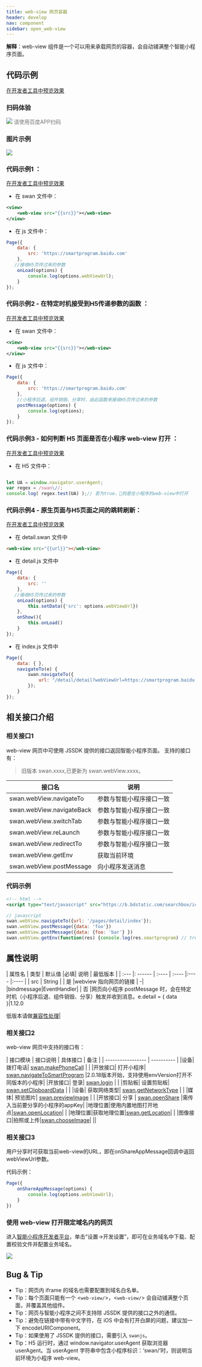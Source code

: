 ```yaml
---
title: web-view 网页容器
header: develop
nav: component
sidebar: open_web-view
---
```





**解释**：web-view 组件是一个可以用来承载网页的容器，会自动铺满整个智能小程序页面。

## 代码示例

<a href="swanide://fragment/44fea332fa6dd229b9cce780089be3861576152075519" title="在开发者工具中预览效果" target="_self">在开发者工具中预览效果</a>

### 扫码体验

<div class='scan-code-container'>
    <img src="https://b.bdstatic.com/miniapp/assets/images/doc_demo/webview.png" class="demo-qrcode-image" />
    <font color=#777 12px>请使用百度APP扫码</font>
</div>



###  图片示例 

<div class="m-doc-custom-examples">
    <div class="m-doc-custom-examples-correct">
        <img src="https://b.bdstatic.com/miniapp/images/web-view.jpeg">
    </div>
    <div class="m-doc-custom-examples-correct">
        <img src=" ">
    </div>
    <div class="m-doc-custom-examples-correct">
        <img src=" ">
    </div>     
</div>

###  代码示例1 ：

<a href="swanide://fragment/5701757f175fd484c4f3b3a666d4a5301575189086529" title="在开发者工具中预览效果" target="_self">在开发者工具中预览效果</a>

* 在 swan 文件中：

```xml
<view>
    <web-view src="{{src}}"></web-view>
</view>

```
* 在 js 文件中：

```js
Page({
    data: {
        src: 'https://smartprogram.baidu.com'
    },
   //接收H5页传过来的参数
    onLoad(options) {
        console.log(options.webViewUrl);
    }
});
```

###  代码示例2 - 在特定时机接受到H5传递参数的函数 ：

<a href="swanide://fragment/6b417033a876fc19c589c7cdb875c9181575189212200" title="在开发者工具中预览效果" target="_self">在开发者工具中预览效果</a>

* 在 swan 文件中：

```xml
<view>
    <web-view src="{{src}}"></web-view>
</view>

```
* 在 js 文件中：

```js
Page({
    data: {
        src: 'https://smartprogram.baidu.com'
    },
    //小程序后退、组件销毁、分享时，由此函数来接收H5页传过来的参数
    postMessage(options) {
        console.log(options);
    }
});
```

###  代码示例3 - 如何判断 H5 页面是否在小程序 web-view 打开 ：

<a href="swanide://fragment/547f28b94e391bf484dece2bdc4c1e9b1575830214937" title="在开发者工具中预览效果" target="_self">在开发者工具中预览效果</a>

* 在 H5 文件中：

```js

let UA = window.navigator.userAgent;
var regex = /swan\//;
console.log( regex.test(UA) );// 若为true，则是在小程序的web-view中打开

```
###  代码示例4 - 原生页面与H5页面之间的跳转刷新： 
<a href="swanide://fragment/285b2bcaa6e473ea04d92ae23f2f73ff1575878402143" title="在开发者工具中预览效果" target="_self">在开发者工具中预览效果</a>

* 在 detail.swan 文件中

```html
<web-view src="{{url}}"></web-view>
```

* 在 detail.js 文件中

```js
Page({
    data: {
        src: ''
    },
   //接收H5页传过来的参数
    onLoad(options) {
        this.setData({'src': options.webViewUrl})
    },
    onShow(){
        this.onLoad()
    }
});
```

* 在 index.js 文件中

```js
Page({
    data: { },
    navigateTo(e) {
        swan.navigateTo({
            url: "/detail/detail?webViewUrl=https://smartprogram.baidu.com&Math.radom()"
        });
    }
});
```

## 相关接口介绍

###  相关接口1  

web-view 网页中可使用 JSSDK 提供的接口返回智能小程序页面。 支持的接口有：

> 旧版本 swan.xxxx,已更新为 swan.webView.xxxx。

| 接口名               | 说明         | 
| ----------------- | ---------- | 
| swan.webView.navigateTo   | 参数与智能小程序接口一致 |
| swan.webView.navigateBack | 参数与智能小程序接口一致 | 
| swan.webView.switchTab    | 参数与智能小程序接口一致 | 
| swan.webView.reLaunch     | 参数与智能小程序接口一致 | 
| swan.webView.redirectTo   | 参数与智能小程序接口一致 | 
| swan.webView.getEnv   | 获取当前环境 | 
| swan.webView.postMessage   | 向小程序发送消息 | 

###  代码示例 

```xml
<!-- html -->
<script type="text/javascript" src="https://b.bdstatic.com/searchbox/icms/searchbox/js/swan-2.0.18.js"></script>
```

```javascript
// javascript
swan.webView.navigateTo({url: '/pages/detail/index'});
swan.webView.postMessage({data: 'foo'})
swan.webView.postMessage({data: {foo: 'bar'} })
swan.webView.getEnv(function(res) {console.log(res.smartprogram) // true })
```

##  属性说明 

| 属性名 | 类型     | 默认值  |必填| 说明 | 最低版本              |
| :--- |: ------ | :---- | :---- |:---- |:---- |
| src | String |  | 是 |webview 指向网页的链接 | -|
|bindmessage|EventHandler| | 否 |网页向小程序 postMessage 时，会在特定时机（小程序后退、组件销毁、分享）触发并收到消息。e.detail = { data }|1.12.0<p>低版本请做<a href="https://smartprogram.baidu.com/docs/develop/swan/compatibility/">兼容性处理</a>|

###  相关接口2  

web-view 网页中支持的接口有：


| 接口模块               | 接口说明         | 具体接口  | 备注 | 
| ----------------- | ---------- |
|设备| 拨打电话| <a href="https://smartprogram.baidu.com/docs/develop/api/device_call/#makePhoneCall/">swan.makePhoneCall</a> | | 
|开放接口| 打开小程序| <a href="https://smartprogram.baidu.com/docs/develop/api/open_smartprogram/#navigateToSmartProgram/">swan.navigateToSmartProgram</a> |2.0.18版本开始，支持使用envVersion打开不同版本的小程序| 
|开放接口| 登录| <a href="https://smartprogram.baidu.com/docs/develop/api/open_log/#login/">swan.login</a> | | 
|剪贴板| 设置剪贴板| <a href="https://smartprogram.baidu.com/docs/develop/api/device_clipboard/#setClipboardData/">swan.setClipboardData</a> | | 
|设备| 获取网络类型| <a href="https://smartprogram.baidu.com/docs/develop/api/device_network/#getNetworkType/">swan.getNetworkType</a> | |
|媒体| 预览图片| <a href="https://smartprogram.baidu.com/docs/develop/api/media_image/#previewImage/">swan.previewImage</a> | |
|开放接口| 分享 | <a href="https://smartprogram.baidu.com/docs/develop/api/open_share/#openShare/">swan.openShare</a> |需传入当前要分享的小程序的appKey| 
|地理位置|使用内置地图打开地点|<a href="https://smartprogram.baidu.com/docs/develop/api/location_open/">swan.openLocation</a>| | 
|地理位置|获取地理位置|<a href="https://smartprogram.baidu.com/docs/develop/api/location_get/#getLocation/">swan.getLocation<a>| |
|图像接口|拍照或上传|<a href="https://smartprogram.baidu.com/docs/develop/api/media_image/#chooseImage/">swan.chooseImage</a>| ||

###  相关接口3  

用户分享时可获取当前web-view的URL，即在onShareAppMessage回调中返回webViewUrl参数。

代码示例：

```javascript
Page({
    onShareAppMessage(options) {
        console.log(options.webViewUrl);
    }
})
```



### 使用 web-view 打开限定域名内的网页

进入<a href="https://smartprogram.baidu.com/developer/index.html">智能小程序开发者平台</a>，单击“设置->开发设置”，即可在业务域名中下载、配置校验文件并配置业务域名。


<div class="m-doc-custom-examples">
    <div class="m-doc-custom-examples-correct">
        <img src="../../../img/component/webview.png">
    </div>
    <div class="m-doc-custom-examples-correct">
        <img src=" ">
    </div>
    <div class="m-doc-custom-examples-correct">
        <img src=" ">
    </div>
</div>

##  Bug & Tip 

* Tip：网页内 iframe 的域名也需要配置到域名白名单。
* Tip：每个页面只能有一个 <`web-view/`>，<`web-view/`> 会自动铺满整个页面，并覆盖其他组件。
* Tip：网页与智能小程序之间不支持除 JSSDK 提供的接口之外的通信。
* Tip：避免在链接中带有中文字符，在 iOS 中会有打开白屏的问题，建议加一下 encodeURIComponent。
* Tip：如果使用了 JSSDK 提供的接口，需要引入 `swanjs`。
* Tip：H5 运行时，通过 window.navigator.userAgent 获取浏览器 userAgent。当 userAgent 字符串中包含小程序标识：‘swan/’时，则说明当前环境为小程序 web-view。
